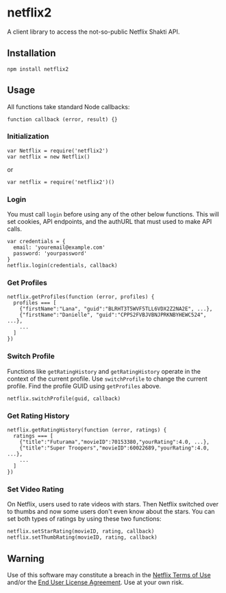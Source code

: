 # netflix2

A client library to access the not-so-public Netflix Shakti API.

## Installation
```
npm install netflix2
```

## Usage
All functions take standard Node callbacks:
```
function callback (error, result) {}
```

### Initialization
```
var Netflix = require('netflix2')
var netflix = new Netflix()
```
or
```
var netflix = require('netflix2')()
```

### Login
You must call `login` before using any of the other below functions. This will set cookies, API endpoints, and the authURL that must used to make API calls.
```
var credentials = {
  email: 'youremail@example.com'
  password: 'yourpassword'
}
netflix.login(credentials, callback)
```

### Get Profiles
```
netflix.getProfiles(function (error, profiles) {
  profiles === [
    {"firstName":"Lana", "guid":"BLRHT3T5WVF5TLL6VDX2Z2NA2E", ...},
    {"firstName":"Danielle", "guid":"CPPS2FVBJVBNJPRKNBYHEWC524", ...},
    ...
  ]
})
```

### Switch Profile
Functions like `getRatingHistory` and `getRatingHistory` operate in the context of the current profile. Use `switchProfile` to change the current profile. Find the profile GUID using `getProfiles` above.
```
netflix.switchProfile(guid, callback)
```

### Get Rating History
```
netflix.getRatingHistory(function (error, ratings) {
  ratings === [
    {"title":"Futurama","movieID":70153380,"yourRating":4.0, ...},
    {"title":"Super Troopers","movieID":60022689,"yourRating":4.0, ...},
    ...
  ]
})
```

### Set Video Rating
On Netflix, users used to rate videos with stars. Then Netflix switched over to thumbs and now some users don't even 
know about the stars. You can set both types of ratings by using these two functions:
```
netflix.setStarRating(movieID, rating, callback)
netflix.setThumbRating(movieID, rating, callback)
```

## Warning

Use of this software may constitute a breach in the [Netflix Terms of
Use](https://help.netflix.com/legal/termsofuse) and/or the [End User License
Agreement](https://help.netflix.com/legal/eula). Use at your own risk.

